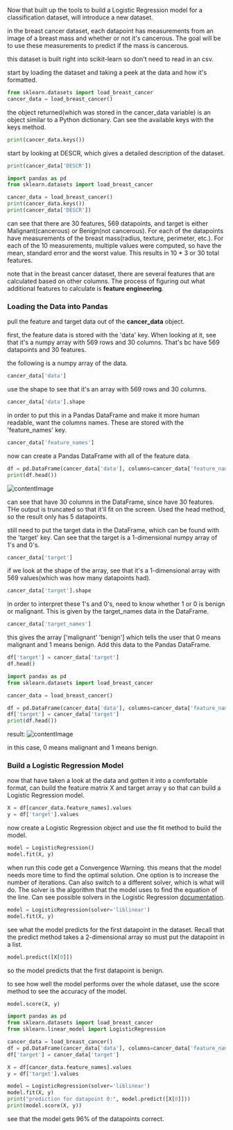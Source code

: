 Now that built up the tools to build a Logistic Regression model for a classification dataset, will introduce a new dataset.

in the breast cancer dataset, each datapoint has measurements from an image of a breast mass and whether or not it's cancerous. The goal will be to use these measurements to predict if the mass is cancerous.

this dataset is built right into scikit-learn so don't need to read in an csv.

start by loading the dataset and taking a peek at the data and how it's formatted.
```python
from sklearn.datasets import load_breast_cancer
cancer_data = load_breast_cancer()
```

the object returned(which was stored in the cancer_data variable) is an object similar to a Python dictionary. Can see the available keys with the keys method.
```python
print(cancer_data.keys())
```

start by looking at DESCR, which gives a detailed description of the dataset.
```python
print(cancer_data['DESCR'])
```

```python
import pandas as pd
from sklearn.datasets import load_breast_cancer

cancer_data = load_breast_cancer()
print(cancer_data.keys())
print(cancer_data['DESCR'])
```

can see that there are 30 features, 569 datapoints, and target is either Malignant(cancerous) or Benign(not cancerous). For each of the datapoints have measurements of the breast mass(radius, texture, perimeter, etc.).
For each of the 10 measurements, multiple values were computed, so have the mean, standard error and the worst value. This results in 10 * 3 or 30 total features.

note that in the breast cancer dataset, there are several features that are calculated based on other columns. The process of figuring out what additional features to calculate is **feature engineering**.

### Loading the Data into Pandas
pull the feature and target data out of the **cancer_data** object.

first, the feature data is stored with the 'data' key. When looking at it, see that it's a numpy array with 569 rows and 30 columns. That's bc have 569 datapoints and 30 features.

the following is a numpy array of the data.
```python
cancer_data['data']
```

use the shape to see that it's an array with 569 rows and 30 columns.
```python
cancer_data['data'].shape
```

in order to put this in a Pandas DataFrame and make it more human readable, want the columns names. These are stored with the 'feature_names' key.
```python
cancer_data['feature_names']
```

now can create a Pandas DataFrame with all of the feature data.
```python
df = pd.DataFrame(cancer_data['data'], columns=cancer_data['feature_names'])
print(df.head())
```

![contentImage](https://api.sololearn.com/DownloadFile?id=3746)

can see that have 30 columns in the DataFrame, since have 30 features. THe output is truncated so that it'll fit on the screen. Used the head method, so the result only has 5 datapoints.

still need to put the target data in the DataFrame, which can be found with the 'target' key. Can see that the target is a 1-dimensional numpy array of 1's and 0's.
```python
cancer_data['target']
```

if we look at the shape of the array, see that it's a 1-dimensional array with 569 values(which was how many datapoints had).
```python
cancer_data['target'].shape
```

in order to interpret these 1's and 0's, need to know whether 1 or 0 is benign or malignant. This is given by the target_names data in the DataFrame.
```python
cancer_data['target_names']
```

this gives the array \['malignant' 'benign'] which tells the user that 0 means malignant and 1 means benign. Add this data to the Pandas DataFrame.
```python
df['target'] = cancer_data['target']
df.head()
```

```python
import pandas as pd
from sklearn.datasets import load_breast_cancer

cancer_data = load_breast_cancer()

df = pd.DataFrame(cancer_data['data'], columns=cancer_data['feature_names'])
df['target'] = cancer_data['target']
print(df.head())
```

result:
![contentImage](https://api.sololearn.com/DownloadFile?id=3747)

in this case, 0 means malignant and 1 means benign.

### Build a Logistic Regression Model
now that have taken a look at the data and gotten it into a comfortable format, can build the feature matrix X and target array y so that can build a Logistic Regression model.
```python
X = df[cancer_data.feature_names].values
y = df['target'].values
```

now create a Logistic Regression object and use the fit method to build the model.
```python
model = LogisticRegression()
model.fit(X, y)
```

when run this code get a Convergence Warning. this means that the model needs more time to find the optimal solution. One option is to increase the number of iterations. Can also switch to a different solver, which is what will do. The solver is the algorithm that the model uses to find the equation of the line. Can see possible solvers in the Logistic Regression [documentation](https://scikit-learn.org/stable/modules/generated/sklearn.linear_model.LogisticRegression.html).
```python
model = LogisticRegression(solver='liblinear')
model.fit(X, y)
```

see what the model predicts for the first datapoint in the dataset. Recall that the predict method takes a 2-dimensional array so must put the datapoint in a list.
```python
model.predict([X[0]])
```

so the model predicts that the first datapoint is benign.

to see how well the model performs over the whole dataset, use the score method to see the accuracy of the model.
```python
model.score(X, y)
```

```python
import pandas as pd
from sklearn.datasets import load_breast_cancer
from sklearn.linear_model import LogisticRegression

cancer_data = load_breast_cancer()
df = pd.DataFrame(cancer_data['data'], columns=cancer_data['feature_names'])
df['target'] = cancer_data['target']

X = df[cancer_data.feature_names].values
y = df['target'].values

model = LogisticRegression(solver='liblinear')
model.fit(X, y)
print("prediction for datapoint 0:", model.predict([X[0]]))
print(model.score(X, y))
```

see that the model gets 96% of the datapoints correct.